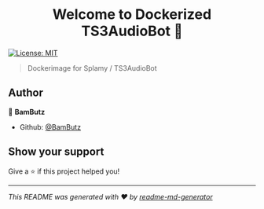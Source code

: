 <h1 align="center">Welcome to Dockerized TS3AudioBot 👋</h1>
<p>
  <a href="#" target="_blank">
    <img alt="License: MIT" src="https://img.shields.io/badge/License-MIT-yellow.svg" />
  </a>
</p>

> Dockerimage for Splamy / TS3AudioBot

## Author

👤 **BamButz**

* Github: [@BamButz](https://github.com/BamButz)

## Show your support

Give a ⭐️ if this project helped you!

***
_This README was generated with ❤️ by [readme-md-generator](https://github.com/kefranabg/readme-md-generator)_